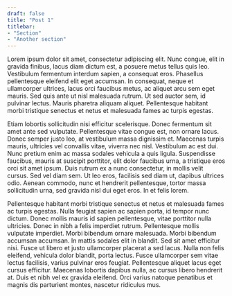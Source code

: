 ```yaml
---
draft: false
title: "Post 1"
titlebar:
- "Section"
- "Another section"
---
```


Lorem ipsum dolor sit amet, consectetur adipiscing elit. Nunc congue, elit in gravida finibus, lacus diam dictum est, a posuere metus tellus quis leo. Vestibulum fermentum interdum sapien, a consequat eros. Phasellus pellentesque eleifend elit eget accumsan. In consequat, neque et ullamcorper ultrices, lacus orci faucibus metus, ac aliquet arcu sem eget mauris. Sed quis ante ut nisl malesuada rutrum. Ut sed auctor sem, id pulvinar lectus. Mauris pharetra aliquam aliquet. Pellentesque habitant morbi tristique senectus et netus et malesuada fames ac turpis egestas.

Etiam lobortis sollicitudin nisi efficitur scelerisque. Donec fermentum sit amet ante sed vulputate. Pellentesque vitae congue est, non ornare lacus. Donec semper justo leo, at vestibulum massa dignissim et. Maecenas turpis mauris, ultricies vel convallis vitae, viverra nec nisl. Vestibulum ac est dui. Nunc pretium enim ac massa sodales vehicula a quis ligula. Suspendisse faucibus, mauris at suscipit porttitor, elit dolor faucibus urna, a tristique eros orci sit amet ipsum. Duis rutrum ex a nunc consectetur, in mollis velit cursus. Sed vel diam sem. Ut leo eros, facilisis sed diam ut, dapibus ultrices odio. Aenean commodo, nunc et hendrerit pellentesque, tortor massa sollicitudin urna, sed gravida nisl dui eget eros. In et felis lorem.

<!-- section break -->

Pellentesque habitant morbi tristique senectus et netus et malesuada fames ac turpis egestas. Nulla feugiat sapien ac sapien porta, id tempor nunc dictum. Donec mollis mauris id sapien pellentesque, vitae porttitor nulla ultricies. Donec in nibh a felis imperdiet rutrum. Pellentesque mollis vulputate imperdiet. Morbi bibendum ornare malesuada. Morbi bibendum accumsan accumsan. In mattis sodales elit in blandit. Sed sit amet efficitur nisi. Fusce ut libero et justo ullamcorper placerat a sed lacus. Nulla non felis eleifend, vehicula dolor blandit, porta lectus. Fusce ullamcorper sem vitae lectus facilisis, varius pulvinar eros feugiat. Pellentesque aliquet lacus eget cursus efficitur. Maecenas lobortis dapibus nulla, ac cursus libero hendrerit at. Duis et nibh vel ex gravida eleifend. Orci varius natoque penatibus et magnis dis parturient montes, nascetur ridiculus mus.
